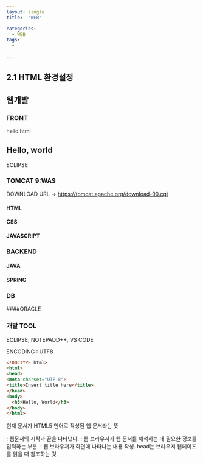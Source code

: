 ```yaml
---
layout: single
title:  "WEB"

categories:
  - WEB
tags:
  - 
  
---
```

2.1 HTML 환경설정
---

## 웹개발
 
### FRONT      

hello.html

<html>
	<head> 
	<title>곧 점심 시간이다.</title>
	</head>
	<body>
		<h2>Hello, world</h2>
	</body>
</html>

ECLIPSE
### TOMCAT 9:WAS

DOWNLOAD URL -> https://tomcat.apache.org/download-90.cgi



#### HTML
#### CSS
#### JAVASCRIPT

### BACKEND

#### JAVA
#### SPRING

### DB

####ORACLE

### 개발 TOOL
ECLIPSE, NOTEPADD++, VS CODE


ENCODING : UTF8


```html
<!DOCTYPE html>
<html>
<head>
<meta charset="UTF-8">
<title>Insert title here</title>
</head>
<body>
  <h3>Hello, World</h3>
</body>
</html>
```

현재 문서가 HTML5 언어로 작성된 웹 문서라는 뜻
 
<html></html> : 웹문서의 시작과 끝을 나타낸다.

<head></head> : 웹 브라우저가 웹 문서를 해석하는 데 필요한 정보를 입력하는 부분.

<body></body> : 웹 브라우저가 화면에 나타나는 내용 작성.


<head></head> 
head는 브라우저 웹페이즈를 읽을 때 참조하는 것






